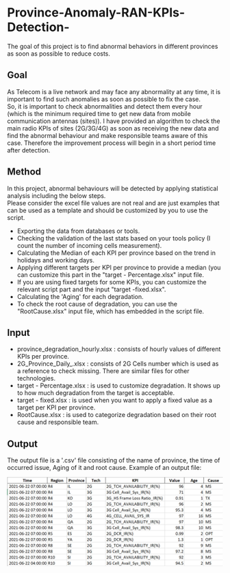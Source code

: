 # Province-Anomaly-RAN-KPIs-Detection-
The goal of this project is to find abnormal behaviors in different provinces as soon as possible to reduce costs. 


## Goal
As Telecom is a live network and may face any abnormality at any time, it is important to find such anomalies as soon as possible to fix the case. </br>
So, it is important to check abnormalities and detect them every hour (which is the minimum required time to get new data from mobile communication antennas (sites)). 
I have provided an algorithm to check the main radio KPIs of sites (2G/3G/4G) as soon as receiving the new data and find the abnormal behaviour and make responsible teams aware of this case. Therefore the improvement process will begin in a short period time after detection. 

## Method
In this project, abnormal behaviours will be detected by applying statistical analysis including the below steps. </br>
Please consider the excel file values are not real and are just examples that can be used as a template and should be customized by you to use the script. </br>
- Exporting the data from databases or tools.
- Checking the validation of the last stats based on your tools policy (I count the number of incoming cells measurement).
- Calculating the Median of each KPI per province based on the trend in holidays and working days.
- Applying different targets per KPI per province to provide a median (you can customize this part in the "target - Percentage.xlsx" input file.
- If you are using fixed targets for some KPIs, you can customize the relevant script part and the input "target -fixed.xlsx".
- Calculating the 'Aging' for each degradation.
- To check the root cause of degradation, you can use the "RootCause.xlsx" input file, which has embedded in the script file.

## Input
- province_degradation_hourly.xlsx : consists of hourly values of different KPIs per province.
- 2G_Province_Daily_.xlsx : consists of 2G Cells number which is used as a reference to check missing. There are similar files for other technologies.
- target - Percentage.xlsx : is used to customize degradation. It shows up to how much degradation from the target is acceptable.
- target - fixed.xlsx : is used when you want to apply a fixed value as a target per KPI per province.
- RootCause.xlsx : is used to categorize degradation based on their root cause and responsible team. 



## Output
The output file is a '.csv' file consisting of the name of province, the time of occurred issue, Aging of it and root cause. </b>
Example of an output file:

<img src=https://github.com/HadisAB/Province-Anomaly-RAN-KPIs-Detection-/blob/main/Table.jpg />
